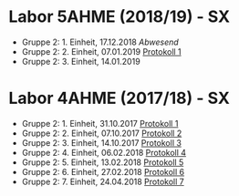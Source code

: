 # Labor 5AHME (2018/19) - SX
* Gruppe 2: 1. Einheit, 17.12.2018 *Abwesend*
* Gruppe 2: 2. Einheit, 07.01.2019
[Protokoll 1](https://github.com/HTLMechatronics/m14-la1-sx/blob/marmom13/marmom13/Protokoll_07.01.2019.md)
* Gruppe 2: 3. Einheit, 14.01.2019


# Labor 4AHME (2017/18) - SX

* Gruppe 2: 1. Einheit, 31.10.2017
[Protokoll 1](https://github.com/HTLMechatronics/m14-la1-sx/blob/marmom13/marmom13/Protokoll_31.10.17.md)
* Gruppe 2: 2. Einheit, 07.10.2017
[Protokoll 2](https://github.com/HTLMechatronics/m14-la1-sx/blob/marmom13/marmom13/Protokoll_07.11.17.md)
* Gruppe 2: 3. Einheit, 14.10.2017
[Protokoll 3](https://github.com/HTLMechatronics/m14-la1-sx/blob/marmom13/marmom13/Protokoll_14.11.17.md)
* Gruppe 2: 4. Einheit, 06.02.2018
[Protokoll 4](https://github.com/HTLMechatronics/m14-la1-sx/blob/marmom13/marmom13/Protokoll_06.02.18.md)  
* Gruppe 2: 5. Einheit, 13.02.2018
[Protokoll 5](https://github.com/HTLMechatronics/m14-la1-sx/blob/marmom13/marmom13/Protokoll_13.02.18.md)  
* Gruppe 2: 6. Einheit, 27.02.2018
[Protokoll 6](https://github.com/HTLMechatronics/m14-la1-sx/blob/marmom13/marmom13/Protokoll_27.02.18.md)  
* Gruppe 2: 7. Einheit, 24.04.2018
[Protokoll 7](https://github.com/HTLMechatronics/m14-la1-sx/blob/marmom13/marmom13/Protokoll_24.04.18.md)  
